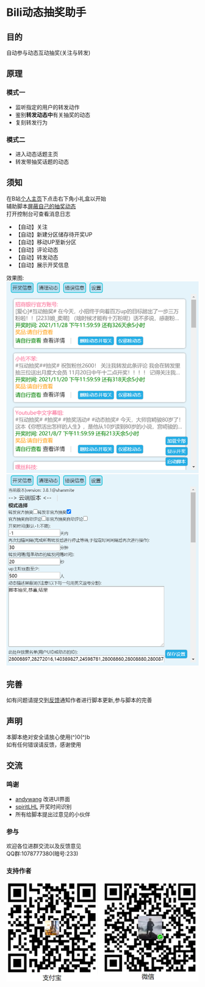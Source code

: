 # Bili动态抽奖助手

## 目的
自动参与动态互动抽奖(关注与转发)  

## 原理

### 模式一
- 监听指定的用户的转发动作  
- 鉴别**转发动态中**有关抽奖的动态  
- 复刻转发行为  

### 模式二
- 进入动态话题主页  
- 转发带抽奖话题的动态  

## 须知
在B站[个人主页](https://space.bilibili.com/)下点击右下角小礼盒以开始  
辅助脚本[屏蔽自己的抽奖动态](https://greasyfork.org/zh-CN/scripts/415724)  
打开控制台可查看消息日志  
- 【自动】关注  
- 【自动】新建分区储存待开奖UP  
- 【自动】移动UP至新分区  
- 【自动】评论动态  
- 【自动】转发动态  
- 【自动】展示开奖信息  

效果图:  
![效果图1](.github/1.png)  
![效果图2](.github/2.png)  

## 完善
如有问题请提交到[反馈](https://greasyfork.org/zh-CN/scripts/412468-bili%E5%8A%A8%E6%80%81%E6%8A%BD%E5%A5%96%E5%8A%A9%E6%89%8B/feedback)通知作者进行脚本更新,参与脚本的完善  

## 声明
本脚本绝对安全请放心使用(^)0(^)b  
如有任何错误请反馈，感谢使用  

## 交流
### 鸣谢
- [andywang](https://github.com/andywang425) 改进UI界面  
- [spiritLHL](https://github.com/spiritLHL)  开奖时间识别  
- 所有给脚本提出过意见的小伙伴  

### 参与  
欢迎各位进群交流以及反馈意见  
QQ群:1078777380(暗号:233)  

### 支持作者  
![二维码](.github/3.png)  